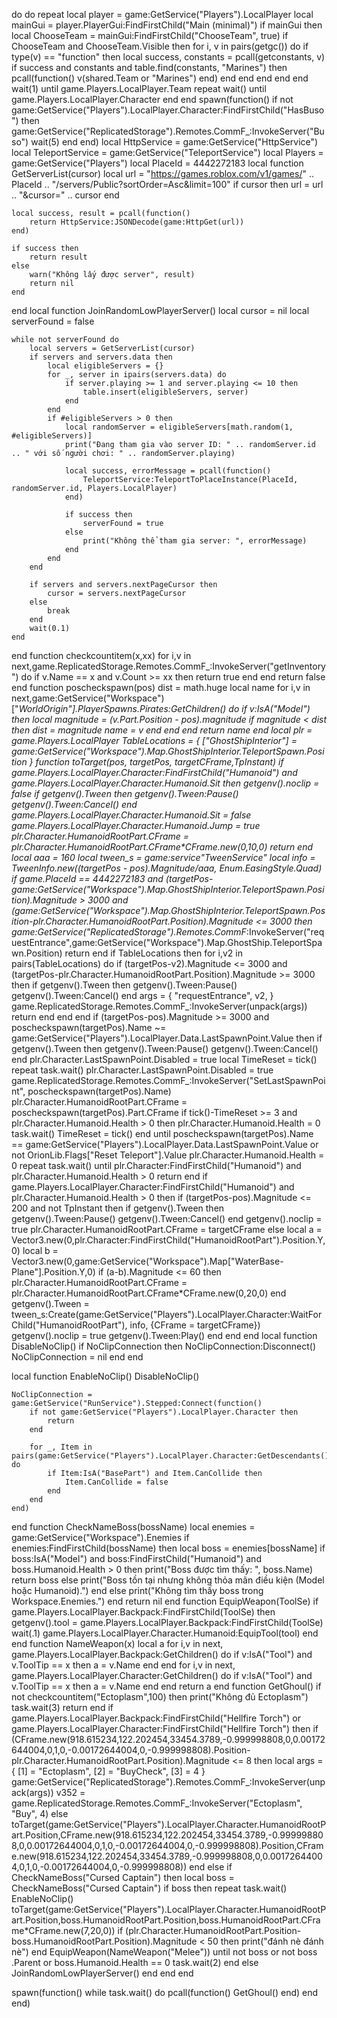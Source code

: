 do
    do
        repeat
            local player = game:GetService("Players").LocalPlayer
            local mainGui = player.PlayerGui:FindFirstChild("Main (minimal)")
            if mainGui then
                local ChooseTeam = mainGui:FindFirstChild("ChooseTeam", true)
                if ChooseTeam and ChooseTeam.Visible then
                    for i, v in pairs(getgc()) do
                        if type(v) == "function" then
                            local success, constants = pcall(getconstants, v)
                            if success and constants and table.find(constants, "Marines") then
                                pcall(function()
                                    v(shared.Team or "Marines")
                                end)
                            end
                        end
                    end
                end
            end
            wait(1)
        until game.Players.LocalPlayer.Team
        repeat wait() until game.Players.LocalPlayer.Character
     end
end
spawn(function()
    if not game:GetService("Players").LocalPlayer.Character:FindFirstChild("HasBuso") then
        game:GetService("ReplicatedStorage").Remotes.CommF_:InvokeServer("Buso")
        wait(5)
    end
end)
local HttpService = game:GetService("HttpService")
local TeleportService = game:GetService("TeleportService")
local Players = game:GetService("Players")
local PlaceId = 4442272183 
local function GetServerList(cursor)
    local url = "https://games.roblox.com/v1/games/" .. PlaceId .. "/servers/Public?sortOrder=Asc&limit=100"
    if cursor then
        url = url .. "&cursor=" .. cursor
    end

    local success, result = pcall(function()
        return HttpService:JSONDecode(game:HttpGet(url))
    end)

    if success then
        return result
    else
        warn("Không lấy được server", result)
        return nil
    end
end
local function JoinRandomLowPlayerServer()
    local cursor = nil
    local serverFound = false

    while not serverFound do
        local servers = GetServerList(cursor)
        if servers and servers.data then
            local eligibleServers = {}
            for _, server in ipairs(servers.data) do
                if server.playing >= 1 and server.playing <= 10 then
                    table.insert(eligibleServers, server)
                end
            end
            if #eligibleServers > 0 then
                local randomServer = eligibleServers[math.random(1, #eligibleServers)]
                print("Đang tham gia vào server ID: " .. randomServer.id .. " với số người chơi: " .. randomServer.playing)
                
                local success, errorMessage = pcall(function()
                    TeleportService:TeleportToPlaceInstance(PlaceId, randomServer.id, Players.LocalPlayer)
                end)

                if success then
                    serverFound = true
                else
                    print("Không thể tham gia server: ", errorMessage)
                end
            end
        end

        if servers and servers.nextPageCursor then
            cursor = servers.nextPageCursor 
        else
            break
        end
        wait(0.1)
    end
end
function checkcountitem(x,xx)
    for i,v in next,game.ReplicatedStorage.Remotes.CommF_:InvokeServer("getInventory") do
        if v.Name == x and v.Count >= xx then
            return true
        end
    end
    return false
end
function poscheckspawn(pos)
    dist = math.huge
    local name
    for i,v in next,game:GetService("Workspace")["_WorldOrigin"].PlayerSpawns.Pirates:GetChildren() do
        if v:IsA("Model") then
            local magnitude = (v.Part.Position - pos).magnitude
            if magnitude < dist then
                dist = magnitude
                name = v
            end
        end
    end
    return name
end
local plr = game.Players.LocalPlayer
TableLocations = {
    ["GhostShipInterior"] = game:GetService("Workspace").Map.GhostShipInterior.TeleportSpawn.Position
}
function toTarget(pos, targetPos, targetCFrame,TpInstant)
    if game.Players.LocalPlayer.Character:FindFirstChild("Humanoid") and game.Players.LocalPlayer.Character.Humanoid.Sit then
        getgenv().noclip = false
        if getgenv().Tween then
            getgenv().Tween:Pause()
            getgenv().Tween:Cancel()
        end
        game.Players.LocalPlayer.Character.Humanoid.Sit = false
        game.Players.LocalPlayer.Character.Humanoid.Jump = true
        plr.Character.HumanoidRootPart.CFrame = plr.Character.HumanoidRootPart.CFrame*CFrame.new(0,10,0)
        return 
    end
    local aaa = 160
    local tween_s = game:service"TweenService"
    local info = TweenInfo.new((targetPos - pos).Magnitude/aaa, Enum.EasingStyle.Quad)
    if game.PlaceId == 4442272183 and (targetPos-game:GetService("Workspace").Map.GhostShipInterior.TeleportSpawn.Position).Magnitude > 3000 and  (game:GetService("Workspace").Map.GhostShipInterior.TeleportSpawn.Position-plr.Character.HumanoidRootPart.Position).Magnitude <= 3000 then
        game:GetService("ReplicatedStorage").Remotes.CommF_:InvokeServer("requestEntrance",game:GetService("Workspace").Map.GhostShip.TeleportSpawn.Position)
        return 
    end
    if TableLocations then
        for i,v2 in pairs(TableLocations) do
            if  (targetPos-v2).Magnitude <= 3000 and  (targetPos-plr.Character.HumanoidRootPart.Position).Magnitude >= 3000 then
                if getgenv().Tween then
                    getgenv().Tween:Pause()
                    getgenv().Tween:Cancel()
                end
                args = {
                    "requestEntrance",
                    v2,
                }
                game.ReplicatedStorage.Remotes.CommF_:InvokeServer(unpack(args))
                return 
            end
        end
    end
    if (targetPos-pos).Magnitude >= 3000 and poscheckspawn(targetPos).Name ~= game:GetService("Players").LocalPlayer.Data.LastSpawnPoint.Value   then
        if getgenv().Tween then
            getgenv().Tween:Pause()
            getgenv().Tween:Cancel()
        end
        plr.Character.LastSpawnPoint.Disabled = true
        local TimeReset = tick()
        repeat task.wait()
            plr.Character.LastSpawnPoint.Disabled = true
            game.ReplicatedStorage.Remotes.CommF_:InvokeServer("SetLastSpawnPoint", poscheckspawn(targetPos).Name)
            plr.Character.HumanoidRootPart.CFrame = poscheckspawn(targetPos).Part.CFrame
            if tick()-TimeReset >= 3 and plr.Character.Humanoid.Health > 0 then
                plr.Character.Humanoid.Health = 0
                task.wait()
                TimeReset = tick()
            end
        until poscheckspawn(targetPos).Name == game:GetService("Players").LocalPlayer.Data.LastSpawnPoint.Value or not OrionLib.Flags["Reset Teleport"].Value
        plr.Character.Humanoid.Health = 0
        repeat task.wait()
        until plr.Character:FindFirstChild("Humanoid") and plr.Character.Humanoid.Health > 0 
        return
    end
    if game.Players.LocalPlayer.Character:FindFirstChild("Humanoid") and plr.Character.Humanoid.Health > 0 then
        if (targetPos-pos).Magnitude <= 200 and not TpInstant then
            if getgenv().Tween then
                getgenv().Tween:Pause()
                getgenv().Tween:Cancel()
            end
            getgenv().noclip = true
            plr.Character.HumanoidRootPart.CFrame = targetCFrame
        else
            local a = Vector3.new(0,plr.Character:FindFirstChild("HumanoidRootPart").Position.Y,0) 
            local b = Vector3.new(0,game:GetService("Workspace").Map["WaterBase-Plane"].Position.Y,0)
            if (a-b).Magnitude <= 60 then
                plr.Character.HumanoidRootPart.CFrame = plr.Character.HumanoidRootPart.CFrame*CFrame.new(0,20,0)
            end
            getgenv().Tween = tween_s:Create(game:GetService("Players").LocalPlayer.Character:WaitForChild("HumanoidRootPart"), info, {CFrame = targetCFrame})
            getgenv().noclip = true
            getgenv().Tween:Play()
        end
    end
end
local function DisableNoClip()
	if NoClipConnection then
		NoClipConnection:Disconnect()
		NoClipConnection = nil
	end
end

local function EnableNoClip()
	DisableNoClip()

	NoClipConnection = game:GetService("RunService").Stepped:Connect(function()
		if not game:GetService("Players").LocalPlayer.Character then
			return
		end

		for _, Item in pairs(game:GetService("Players").LocalPlayer.Character:GetDescendants()) do
			if Item:IsA("BasePart") and Item.CanCollide then
				Item.CanCollide = false
			end
		end
	end)
end
function CheckNameBoss(bossName)
    local enemies = game:GetService("Workspace").Enemies
    if enemies:FindFirstChild(bossName) then
        local boss = enemies[bossName]
        if boss:IsA("Model") and boss:FindFirstChild("Humanoid") and boss.Humanoid.Health > 0 then
            print("Boss được tìm thấy: ", boss.Name)
            return boss
        else
            print("Boss tồn tại nhưng không thỏa mãn điều kiện (Model hoặc Humanoid).")
        end
    else
        print("Không tìm thấy boss trong Workspace.Enemies.")
    end
    return nil
end
function EquipWeapon(ToolSe)
    if game.Players.LocalPlayer.Backpack:FindFirstChild(ToolSe) then
        getgenv().tool = game.Players.LocalPlayer.Backpack:FindFirstChild(ToolSe)
        wait(.1)
        game.Players.LocalPlayer.Character.Humanoid:EquipTool(tool)
    end
end
function NameWeapon(x)
    local a 
    for i,v in next, game.Players.LocalPlayer.Backpack:GetChildren() do
        if v:IsA("Tool") and v.ToolTip == x  then
            a = v.Name
        end
    end
    for i,v in next, game.Players.LocalPlayer.Character:GetChildren() do
        if v:IsA("Tool") and v.ToolTip == x  then
            a = v.Name
        end
    end
    return a 
end
function GetGhoul()
    if not checkcountitem("Ectoplasm",100) then
        print("Không đủ Ectoplasm")
        task.wait(3)
        return 
    end
    if game.Players.LocalPlayer.Backpack:FindFirstChild("Hellfire Torch") or game.Players.LocalPlayer.Character:FindFirstChild("Hellfire Torch") then
        if (CFrame.new(918.615234,122.202454,33454.3789,-0.999998808,0,0.00172644004,0,1,0,-0.00172644004,0,-0.999998808).Position-plr.Character.HumanoidRootPart.Position).Magnitude <= 8 then 
            local args = {
                [1] = "Ectoplasm",
                [2] = "BuyCheck",
                [3] = 4
            }
            game:GetService("ReplicatedStorage").Remotes.CommF_:InvokeServer(unpack(args))
            v352 = game.ReplicatedStorage.Remotes.CommF_:InvokeServer("Ectoplasm", "Buy", 4)
        else
            toTarget(game:GetService("Players").LocalPlayer.Character.HumanoidRootPart.Position,CFrame.new(918.615234,122.202454,33454.3789,-0.999998808,0,0.00172644004,0,1,0,-0.00172644004,0,-0.999998808).Position,CFrame.new(918.615234,122.202454,33454.3789,-0.999998808,0,0.00172644004,0,1,0,-0.00172644004,0,-0.999998808))
        end
    else
        if CheckNameBoss("Cursed Captain") then
            local boss  = CheckNameBoss("Cursed Captain")
            if boss then
                repeat task.wait()
                    EnableNoClip()
                    toTarget(game:GetService("Players").LocalPlayer.Character.HumanoidRootPart.Position,boss.HumanoidRootPart.Position,boss.HumanoidRootPart.CFrame*CFrame.new(7,20,0))
                    if (plr.Character.HumanoidRootPart.Position-boss.HumanoidRootPart.Position).Magnitude < 50 then
                        print("đánh nè đánh nè")
                    end
                    EquipWeapon(NameWeapon("Melee"))
                until not boss  or not boss .Parent or boss.Humanoid.Health == 0 
                task.wait(2)
            end
        else
            JoinRandomLowPlayerServer()
        end
    end
end
    
spawn(function()
    while task.wait() do 
        pcall(function()
            GetGhoul()
        end)
    end
end)
